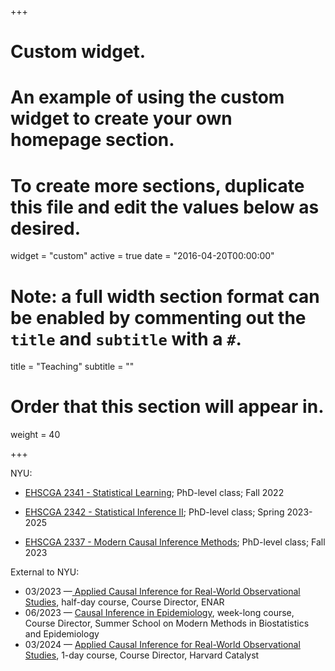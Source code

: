+++
# Custom widget.
# An example of using the custom widget to create your own homepage section.
# To create more sections, duplicate this file and edit the values below as desired.
widget = "custom"
active = true
date = "2016-04-20T00:00:00"

# Note: a full width section format can be enabled by commenting out the `title` and `subtitle` with a `#`.
title = "Teaching"
subtitle = ""

# Order that this section will appear in.
weight = 40

+++

NYU:

- [EHSCGA 2341 - Statistical Learning](https://www.coursicle.com/nyu/courses/EHSCGA/2341/); PhD-level class; Fall 2022

- [EHSCGA 2342 - Statistical Inference II](https://www.coursicle.com/nyu/courses/EHSCGA/2342/); PhD-level class; Spring 2023-2025

- [EHSCGA 2337 - Modern Causal Inference Methods](https://www.coursicle.com/nyu/courses/EHSCGA/2337/); PhD-level class; Fall 2023

External to NYU:

- 03/2023 —[ Applied Causal Inference for Real-World Observational Studies](https://www.enar.org/meetings/spring2023/profdev/short_courses.cfm), half-day course, Course Director, ENAR
- 06/2023 — [Causal Inference in Epidemiology](https://www.biostatepi.org/), week-long course, Course Director, Summer School on Modern Methods in Biostatistics and Epidemiology
- 03/2024 — [Applied Causal Inference for Real-World Observational Studies](https://catalyst.harvard.edu/courses/), 1-day course, Course Director, Harvard Catalyst 




